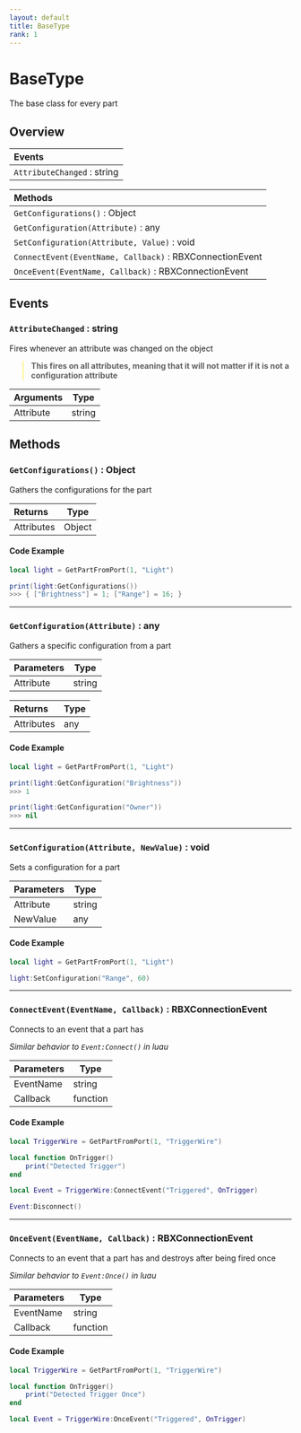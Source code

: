 ```yaml
---
layout: default
title: BaseType
rank: 1
---
```


# BaseType

The base class for every part

## Overview

|**Events**                                             |
| :---------------------------------------------------- |
|`AttributeChanged` : string                            |

|**Methods**                                              |
| :------------------------------------------------------ |
|`GetConfigurations()` : Object                           |
|`GetConfiguration(Attribute)` : any                      |
|`SetConfiguration(Attribute, Value)` : void              |
|`ConnectEvent(EventName, Callback)` : RBXConnectionEvent |
|`OnceEvent(EventName, Callback)` : RBXConnectionEvent    |

## Events

### `AttributeChanged` : string

Fires whenever an attribute was changed on the object

<blockquote style="border-left:1px solid #fe2;">
    <strong>This fires on all attributes, meaning that it will not matter if it is not a configuration attribute</strong>
</blockquote>

|**Arguments**  | Type   |
| :------------ | ------ |
| Attribute     | string |

## Methods

### `GetConfigurations()` : Object

Gathers the configurations for the part

|**Returns**    | Type   |
| :------------ | ------ |
| Attributes    | Object |

#### Code Example

```lua
local light = GetPartFromPort(1, "Light")

print(light:GetConfigurations())
>>> { ["Brightness"] = 1; ["Range"] = 16; }
```

***

### `GetConfiguration(Attribute)` : any

Gathers a specific configuration from a part

|**Parameters** | Type   |
| :------------ | ------ |
| Attribute     | string |

|**Returns**    | Type   |
| :------------ | ------ |
| Attributes    | any    |

#### Code Example

```lua
local light = GetPartFromPort(1, "Light")

print(light:GetConfiguration("Brightness"))
>>> 1

print(light:GetConfiguration("Owner"))
>>> nil
```

***

### `SetConfiguration(Attribute, NewValue)` : void

Sets a configuration for a part

|**Parameters** | Type   |
| :------------ | ------ |
| Attribute     | string |
| NewValue      | any    |

#### Code Example

```lua
local light = GetPartFromPort(1, "Light")

light:SetConfiguration("Range", 60)
```

***

### `ConnectEvent(EventName, Callback)` : RBXConnectionEvent

Connects to an event that a part has

*Similar behavior to `Event:Connect()` in luau*

|**Parameters** | Type     |
| :------------ | -------- |
| EventName     | string   |
| Callback      | function |

#### Code Example

```lua
local TriggerWire = GetPartFromPort(1, "TriggerWire")

local function OnTrigger()
    print("Detected Trigger")
end

local Event = TriggerWire:ConnectEvent("Triggered", OnTrigger)

Event:Disconnect()
```

***

### `OnceEvent(EventName, Callback)` : RBXConnectionEvent

Connects to an event that a part has and destroys after being fired once

*Similar behavior to `Event:Once()` in luau*


|**Parameters** | Type     |
| :------------ | -------- |
| EventName     | string   |
| Callback      | function |

#### Code Example

```lua
local TriggerWire = GetPartFromPort(1, "TriggerWire")

local function OnTrigger()
    print("Detected Trigger Once")
end

local Event = TriggerWire:OnceEvent("Triggered", OnTrigger)
```
